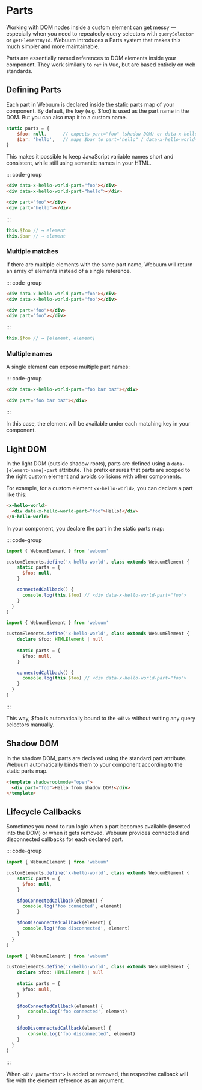 # Parts

Working with DOM nodes inside a custom element can get messy — especially when you need to repeatedly query selectors with `querySelector` or `getElementById`. Webuum introduces a Parts system that makes this much simpler and more maintainable.

Parts are essentially named references to DOM elements inside your component. They work similarly to `ref` in Vue, but are based entirely on web standards.

## Defining Parts

Each part in Webuum is declared inside the static parts map of your component.
By default, the key (e.g. $foo) is used as the part name in the DOM. But you can also map it to a custom name.

```js
static parts = {
    $foo: null,      // expects part="foo" (shadow DOM) or data-x-hello-world-part="foo" (light DOM)
    $bar: 'hello',   // maps $bar to part="hello" / data-x-hello-world-part="hello"
}
```

This makes it possible to keep JavaScript variable names short and consistent, while still using semantic names in your HTML.

::: code-group
```html [Light DOM]
<div data-x-hello-world-part="foo"></div>
<div data-x-hello-world-part="hello"></div>
```
```html [Shadow DOM]
<div part="foo"></div>
<div part="hello"></div>
```
:::
```js
this.$foo // → element
this.$bar // → element
```

### Multiple matches
If there are multiple elements with the same part name, Webuum will return an array of elements instead of a single reference.

::: code-group
```html [Light DOM]
<div data-x-hello-world-part="foo"></div>
<div data-x-hello-world-part="foo"></div>
```
```html [Shadow DOM]
<div part="foo"></div>
<div part="foo"></div>
```
:::
```js
this.$foo // → [element, element]
```

### Multiple names
A single element can expose multiple part names:

::: code-group
```html [Light DOM]
<div data-x-hello-world-part="foo bar baz"></div>
```
```html [Shadow DOM]
<div part="foo bar baz"></div>
```
:::

In this case, the element will be available under each matching key in your component.

## Light DOM

In the light DOM (outside shadow roots), parts are defined using a `data-[element-name]-part` attribute.
The prefix ensures that parts are scoped to the right custom element and avoids collisions with other components.

For example, for a custom element `<x-hello-world>`, you can declare a part like this:

```html
<x-hello-world>
  <div data-x-hello-world-part="foo">Hello!</div>
</x-hello-world>
```

In your component, you declare the part in the static parts map:

::: code-group
```js
import { WebuumElement } from 'webuum'

customElements.define('x-hello-world', class extends WebuumElement {
    static parts = {
      $foo: null,
    }

    connectedCallback() {
      console.log(this.$foo) // <div data-x-hello-world-part="foo">
    }
  }
)
```
```ts
import { WebuumElement } from 'webuum'

customElements.define('x-hello-world', class extends WebuumElement {
    declare $foo: HTMLElement | null
    
    static parts = {
      $foo: null,
    }

    connectedCallback() {
      console.log(this.$foo) // <div data-x-hello-world-part="foo">
    }
  }
)
```
:::

This way, $foo is automatically bound to the `<div>` without writing any query selectors manually.

## Shadow DOM
In the shadow DOM, parts are declared using the standard part attribute.
Webuum automatically binds them to your component according to the static parts map.

```html
<template shadowrootmode="open">
  <div part="foo">Hello from shadow DOM!</div>
</template>
```

## Lifecycle Callbacks
Sometimes you need to run logic when a part becomes available (inserted into the DOM) or when it gets removed.
Webuum provides connected and disconnected callbacks for each declared part.

::: code-group
```js
import { WebuumElement } from 'webuum'

customElements.define('x-hello-world', class extends WebuumElement {
    static parts = {
      $foo: null,
    }

    $fooConnectedCallback(element) {
      console.log('foo connected', element)
    }

    $fooDisconnectedCallback(element) {
      console.log('foo disconnected', element)
    }
  }
)
```
```ts
import { WebuumElement } from 'webuum'

customElements.define('x-hello-world', class extends WebuumElement {
    declare $foo: HTMLElement | null
    
    static parts = {
      $foo: null,
    }
    
    $fooConnectedCallback(element) {
        console.log('foo connected', element)
    }

    $fooDisconnectedCallback(element) {
        console.log('foo disconnected', element)
    }
  }
)
```
:::

When `<div part="foo">` is added or removed, the respective callback will fire with the element reference as an argument.
